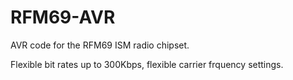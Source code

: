 # RFM69-AVR
AVR code for the RFM69 ISM radio chipset.

Flexible bit rates up to 300Kbps, flexible carrier frquency settings.
